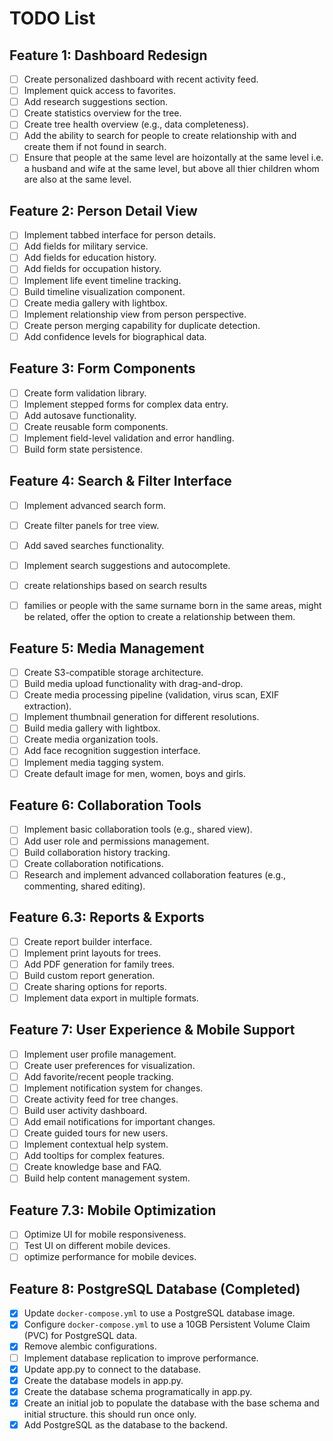 # TODO List

## Feature 1: Dashboard Redesign

-   [ ] Create personalized dashboard with recent activity feed.
-   [ ] Implement quick access to favorites.
-   [ ] Add research suggestions section.
-   [ ] Create statistics overview for the tree.
-   [ ] Create tree health overview (e.g., data completeness).
-   [ ] Add the ability to search for people to create relationship with and create them if not found in search.
-   [ ] Ensure that people at the same level are hoizontally at the same level i.e. a husband and wife at the same level, but above all thier children whom are also at the same level.

## Feature 2: Person Detail View

-   [ ] Implement tabbed interface for person details.
-   [ ] Add fields for military service.
-   [ ] Add fields for education history.
-   [ ] Add fields for occupation history.
-   [ ] Implement life event timeline tracking.
-   [ ] Build timeline visualization component.
-   [ ] Create media gallery with lightbox.
-   [ ] Implement relationship view from person perspective.
-   [ ] Create person merging capability for duplicate detection.
-   [ ] Add confidence levels for biographical data.

## Feature 3: Form Components

-   [ ] Create form validation library.
-   [ ] Implement stepped forms for complex data entry.
-   [ ] Add autosave functionality.
-   [ ] Create reusable form components.
-   [ ] Implement field-level validation and error handling.
-   [ ] Build form state persistence.

## Feature 4: Search & Filter Interface

-   [ ] Implement advanced search form.
-   [ ] Create filter panels for tree view.
-   [ ] Add saved searches functionality.
-   [ ] Implement search suggestions and autocomplete.
-   [ ] create relationships based on search results
-   [ ] families or people with the same surname born in the same areas, might be related, offer the option to create a relationship between them.


## Feature 5: Media Management

-   [ ] Create S3-compatible storage architecture.
-   [ ] Build media upload functionality with drag-and-drop.
-   [ ] Create media processing pipeline (validation, virus scan, EXIF extraction).
-   [ ] Implement thumbnail generation for different resolutions.
-   [ ] Build media gallery with lightbox.
-   [ ] Create media organization tools.
-   [ ] Add face recognition suggestion interface.
-   [ ] Implement media tagging system.
-   [ ] Create default image for men, women, boys and girls.

## Feature 6: Collaboration Tools

-   [ ] Implement basic collaboration tools (e.g., shared view).
-   [ ] Add user role and permissions management.
-   [ ] Build collaboration history tracking.
-   [ ] Create collaboration notifications.
-   [ ] Research and implement advanced collaboration features (e.g., commenting, shared editing).

## Feature 6.3: Reports & Exports

-   [ ] Create report builder interface.
-   [ ] Implement print layouts for trees.
-   [ ] Add PDF generation for family trees.
-   [ ] Build custom report generation.
-   [ ] Create sharing options for reports.
-   [ ] Implement data export in multiple formats.

## Feature 7: User Experience & Mobile Support

-   [ ] Implement user profile management.
-   [ ] Create user preferences for visualization.
-   [ ] Add favorite/recent people tracking.
-   [ ] Implement notification system for changes.
-   [ ] Create activity feed for tree changes.
-   [ ] Build user activity dashboard.
-   [ ] Add email notifications for important changes.
-   [ ] Create guided tours for new users.
-   [ ] Implement contextual help system.
-   [ ] Add tooltips for complex features.
-   [ ] Create knowledge base and FAQ.
-   [ ] Build help content management system.

## Feature 7.3: Mobile Optimization
- [ ] Optimize UI for mobile responsiveness.
- [ ] Test UI on different mobile devices.
- [ ] optimize performance for mobile devices.

## Feature 8: PostgreSQL Database (Completed)

-   [x] Update `docker-compose.yml` to use a PostgreSQL database image.
-   [x] Configure `docker-compose.yml` to use a 10GB Persistent Volume Claim (PVC) for PostgreSQL data.
-   [x] Remove alembic configurations.
-   [ ] Implement database replication to improve performance.
-   [x] Update app.py to connect to the database.
-   [x] Create the database models in app.py.
-   [x] Create the database schema programatically in app.py.
-   [x] Create an initial job to populate the database with the base schema and initial structure. this should run once only.
- [x] Add PostgreSQL as the database to the backend.
